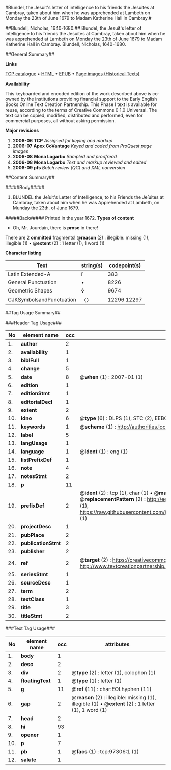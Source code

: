 #Blundel, the Jesuit's letter of intelligence to his friends the Jesuites at Cambray, taken about him when he was apprehended at Lambeth on Monday the 23th of June 1679 to Madam Katherine Hall in Cambray.#

##Blundell, Nicholas, 1640-1680.##
Blundel, the Jesuit's letter of intelligence to his friends the Jesuites at Cambray, taken about him when he was apprehended at Lambeth on Monday the 23th of June 1679 to Madam Katherine Hall in Cambray.
Blundell, Nicholas, 1640-1680.

##General Summary##

**Links**

[TCP catalogue](http://www.ota.ox.ac.uk/tcp/)  • 
[HTML](http://tei.it.ox.ac.uk/tcp/Texts-HTML/free/A28/A28486.html)  • 
[EPUB](http://tei.it.ox.ac.uk/tcp/Texts-EPUB/free/A28/A28486.epub) • 
[Page images (Historical Texts)](https://data.historicaltexts.jisc.ac.uk/view?pubId=eebo-13085817e&pageId=eebo-13085817e-97306-1)

**Availability**

This keyboarded and encoded edition of the
	       work described above is co-owned by the institutions
	       providing financial support to the Early English Books
	       Online Text Creation Partnership. This Phase I text is
	       available for reuse, according to the terms of Creative
	       Commons 0 1.0 Universal. The text can be copied,
	       modified, distributed and performed, even for
	       commercial purposes, all without asking permission.

**Major revisions**

1. __2006-06__ __TCP__ *Assigned for keying and markup*
1. __2006-07__ __Apex CoVantage__ *Keyed and coded from ProQuest page images*
1. __2006-08__ __Mona Logarbo__ *Sampled and proofread*
1. __2006-08__ __Mona Logarbo__ *Text and markup reviewed and edited*
1. __2006-09__ __pfs__ *Batch review (QC) and XML conversion*

##Content Summary##

#####Body#####

1. BLUNDEL the Jeſuit's Letter of Intelligence, to his Friends the Jeſuites at Cambray, taken about him when he was Apprehended at Lambeth, on Munday the 23th. of June 1679.

#####Back#####
Printed in the year 1672.
**Types of content**

  * Oh, Mr. Jourdain, there is **prose** in there!

There are 2 **ommitted** fragments! 
 @__reason__ (2) : illegible: missing (1), illegible (1)  •  @__extent__ (2) : 1 letter (1), 1 word (1)

**Character listing**


|Text|string(s)|codepoint(s)|
|---|---|---|
|Latin Extended-A|ſ|383|
|General Punctuation|•|8226|
|Geometric Shapes|◊|9674|
|CJKSymbolsandPunctuation|〈〉|12296 12297|

##Tag Usage Summary##

###Header Tag Usage###

|No|element name|occ|attributes|
|---|---|---|---|
|1.|__author__|2||
|2.|__availability__|1||
|3.|__biblFull__|1||
|4.|__change__|5||
|5.|__date__|8| @__when__ (1) : 2007-01 (1)|
|6.|__edition__|1||
|7.|__editionStmt__|1||
|8.|__editorialDecl__|1||
|9.|__extent__|2||
|10.|__idno__|6| @__type__ (6) : DLPS (1), STC (2), EEBO-CITATION (1), OCLC (1), VID (1)|
|11.|__keywords__|1| @__scheme__ (1) : http://authorities.loc.gov/ (1)|
|12.|__label__|5||
|13.|__langUsage__|1||
|14.|__language__|1| @__ident__ (1) : eng (1)|
|15.|__listPrefixDef__|1||
|16.|__note__|4||
|17.|__notesStmt__|2||
|18.|__p__|11||
|19.|__prefixDef__|2| @__ident__ (2) : tcp (1), char (1)  •  @__matchPattern__ (2) : ([0-9\-]+):([0-9IVX]+) (1), (.+) (1)  •  @__replacementPattern__ (2) : http://eebo.chadwyck.com/downloadtiff?vid=$1&page=$2 (1), https://raw.githubusercontent.com/textcreationpartnership/Texts/master/tcpchars.xml#$1 (1)|
|20.|__projectDesc__|1||
|21.|__pubPlace__|2||
|22.|__publicationStmt__|2||
|23.|__publisher__|2||
|24.|__ref__|2| @__target__ (2) : https://creativecommons.org/publicdomain/zero/1.0/ (1), http://www.textcreationpartnership.org/docs/. (1)|
|25.|__seriesStmt__|1||
|26.|__sourceDesc__|1||
|27.|__term__|2||
|28.|__textClass__|1||
|29.|__title__|3||
|30.|__titleStmt__|2||


###Text Tag Usage###

|No|element name|occ|attributes|
|---|---|---|---|
|1.|__body__|1||
|2.|__desc__|2||
|3.|__div__|2| @__type__ (2) : letter (1), colophon (1)|
|4.|__floatingText__|1| @__type__ (1) : letter (1)|
|5.|__g__|11| @__ref__ (11) : char:EOLhyphen (11)|
|6.|__gap__|2| @__reason__ (2) : illegible: missing (1), illegible (1)  •  @__extent__ (2) : 1 letter (1), 1 word (1)|
|7.|__head__|2||
|8.|__hi__|93||
|9.|__opener__|1||
|10.|__p__|7||
|11.|__pb__|1| @__facs__ (1) : tcp:97306:1 (1)|
|12.|__salute__|1||
